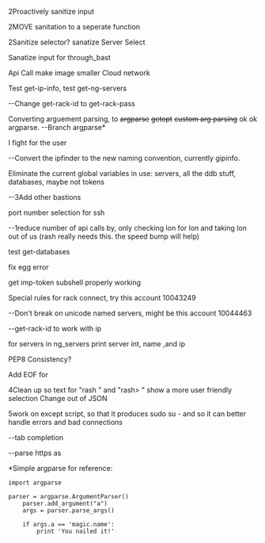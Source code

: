 2Proactively sanitize input

2MOVE sanitation to a seperate function

2Sanitize selector?
    sanatize Server Select

Sanatize input for through_bast

Api Call make image smaller
Cloud network

Test get-ip-info, test get-ng-servers

--Change get-rack-id to get-rack-pass

Converting arguement parsing, to ~~argparse~~ ~~getopt~~ ~~custom arg parsing~~ ok ok argparse. --Branch argparse*

I fight for the user

--Convert the ipfinder to the new naming convention, currently gipinfo.

Eliminate the current global variables in use: servers, all the ddb stuff, databases, maybe not tokens

--3Add other bastions

port number selection for ssh

--1reduce number of api calls by, only checking lon for lon and taking lon out of us (rash really needs this. the speed bump will help)

test get-databases

fix egg error

get imp-token subshell properly working

Special rules for rack connect, try this account 10043249

--Don't break on unicode named servers, might be this account 10044463

--get-rack-id to work with ip

for servers in ng_servers print server int, name ,and ip

PEP8 Consistency?


Add EOF for <ddi>

4Clean up so text for "rash <ddi>" and "rash> <ddi>" show a more user friendly selection
    Change out of JSON

5work on except script, so that it produces sudo su - and so it can better handle errors and bad connections

--tab completion

--parse https as <ddi>





*Simple argparse for reference:
```
import argparse

parser = argparse.ArgumentParser()
    parser.add_argument("a")
    args = parser.parse_args()

    if args.a == 'magic.name':
        print 'You nailed it!'
        
```
